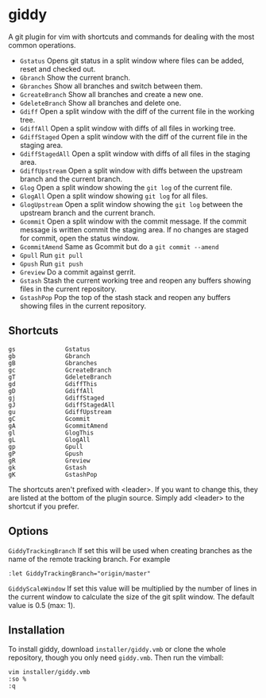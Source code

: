 giddy
=====

A git plugin for vim with shortcuts and commands for dealing with the most common operations.

* `Gstatus` Opens git status in a split window where files can be added, reset and checked out.
* `Gbranch` Show the current branch.
* `Gbranches` Show all branches and switch between them.
* `GcreateBranch` Show all branches and create a new one.
* `GdeleteBranch` Show all branches and delete one.
* `Gdiff` Open a split window with the diff of the current file in the working tree.
* `GdiffAll` Open a split window with diffs of all files in working tree.
* `GdiffStaged` Open a split window with the diff of the current file in the staging area.
* `GdiffStagedAll` Open a split window with diffs of all files in the staging area.
* `GdiffUpstream` Open a split window with diffs between the upstream branch and the current branch.
* `Glog` Open a split window showing the `git log` of the current file.
* `GlogAll` Open a split window showing `git log` for all files.
* `GlogUpstream` Open a split window showing the `git log` between the upstream branch and the current branch.
* `Gcommit` Open a split window with the commit message. If the commit message is written commit the staging area. If no changes are staged for commit, open the status window.
* `GcommitAmend` Same as Gcommit but do a `git commit --amend`
* `Gpull` Run `git pull`
* `Gpush` Run `git push`
* `Greview` Do a commit against gerrit.
* `Gstash` Stash the current working tree and reopen any buffers showing files in the current repository.
* `GstashPop` Pop the top of the stash stack and reopen any buffers showing files in the current repository.


Shortcuts
---------

    gs              Gstatus
    gb              Gbranch
    gB              Gbranches
    gc              GcreateBranch
    gT              GdeleteBranch
    gd              GdiffThis
    gD              GdiffAll
    gj              GdiffStaged
    gJ              GdiffStagedAll
    gu              GdiffUpstream
    gC              Gcommit
    gA              GcommitAmend
    gl              GlogThis
    gL              GlogAll
    gp              Gpull
    gP              Gpush
    gR              Greview
    gk              Gstash
    gK              GstashPop

The shortcuts aren't prefixed with \<leader\>. If you want to change this, they are listed at the bottom of the plugin source. Simply add \<leader\> to the shortcut if you prefer.

Options
-------

`GiddyTrackingBranch` If set this will be used when creating branches as the name of the remote tracking branch. For example

    :let GiddyTrackingBranch="origin/master"

`GiddyScaleWindow` If set this value will be multiplied by the number of lines in the current window to calculate the size of the git split window. The default value is 0.5 (max: 1).

Installation
------------

To install giddy, download `installer/giddy.vmb` or clone the whole repository, though you only need `giddy.vmb`. Then run the vimball:

    vim installer/giddy.vmb
    :so %
    :q

